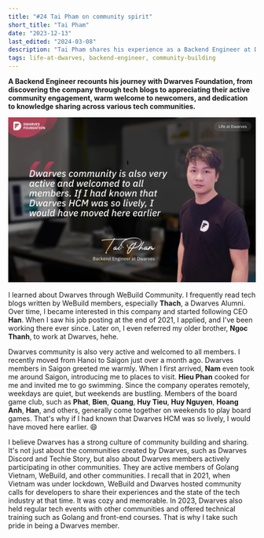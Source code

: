 ```yaml
---
title: "#24 Tai Pham on community spirit"
short_title: "Tai Pham"
date: "2023-12-13"
last_edited: "2024-03-08"
description: "Tai Pham shares his experience as a Backend Engineer at Dwarves, highlighting the welcoming community culture and active knowledge sharing both internally and with the wider tech community"
tags: life-at-dwarves, backend-engineer, community-building
---
```


**A Backend Engineer recounts his journey with Dwarves Foundation, from discovering the company through tech blogs to appreciating their active community engagement, warm welcome to newcomers, and dedication to knowledge sharing across various tech communities.**

![Tai Pham - Backend Engineer at Dwarves](assets/notion-image-1744012261452-scx7k.webp)

I learned about Dwarves through WeBuild Community. I frequently read tech blogs written by WeBuild members, especially **Thach**, a Dwarves Alumni. Over time, I became interested in this company and started following CEO **Han**. When I saw his job posting at the end of 2021, I applied, and I've been working there ever since. Later on, I even referred my older brother, **Ngoc Thanh**, to work at Dwarves, hehe.

Dwarves community is also very active and welcomed to all members. I recently moved from Hanoi to Saigon just over a month ago. Dwarves members in Saigon greeted me warmly. When I first arrived, **Nam** even took me around Saigon, introducing me to places to visit. **Hieu Phan** cooked for me and invited me to go swimming. Since the company operates remotely, weekdays are quiet, but weekends are bustling. Members of the board game club, such as **Phat**, **Bien**, **Quang**, **Huy Tieu**, **Huy Nguyen**, **Hoang Anh**, **Han**, and others, generally come together on weekends to play board games. That's why if I had known that Dwarves HCM was so lively, I would have moved here earlier. 😄

I believe Dwarves has a strong culture of community building and sharing. It's not just about the communities created by Dwarves, such as Dwarves Discord and Techie Story, but also about Dwarves members actively participating in other communities. They are active members of Golang Vietnam, WeBuild, and other communities. I recall that in 2021, when Vietnam was under lockdown, WeBuild and Dwarves hosted community calls for developers to share their experiences and the state of the tech industry at that time. It was cozy and memorable. In 2023, Dwarves also held regular tech events with other communities and offered technical training such as Golang and front-end courses. That is why I take such pride in being a Dwarves member.
